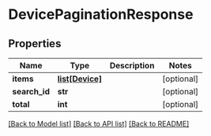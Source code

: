 # DevicePaginationResponse

## Properties
Name | Type | Description | Notes
------------ | ------------- | ------------- | -------------
**items** | [**list[Device]**](Device.md) |  | [optional] 
**search_id** | **str** |  | [optional] 
**total** | **int** |  | [optional] 

[[Back to Model list]](../README.md#documentation-for-models) [[Back to API list]](../README.md#documentation-for-api-endpoints) [[Back to README]](../README.md)


